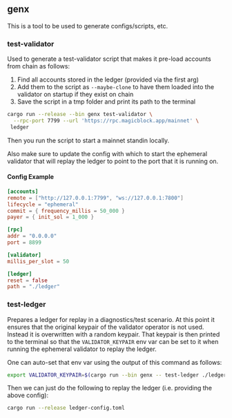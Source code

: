 ## genx

This is a tool to be used to generate configs/scripts, etc.

### test-validator

Used to generate a test-validator script that makes it pre-load accounts from chain as follows:

1. Find all accounts stored in the ledger (provided via the first arg)
2. Add them to the script as `--maybe-clone` to have them loaded into the validator on startup
if they exist on chain
3. Save the script in a tmp folder and print its path to the terminal

```sh
cargo run --release --bin genx test-validator \
  --rpc-port 7799 --url 'https://rpc.magicblock.app/mainnet' \
 ledger
```

Then you run the script to start a mainnet standin locally.

Also make sure to update the config with which to start the ephemeral validator that will
replay the ledger to point to the port that it is running on.

#### Config Example

```toml
[accounts]
remote = ["http://127.0.0.1:7799", "ws://127.0.0.1:7800"]
lifecycle = "ephemeral"
commit = { frequency_millis = 50_000 }
payer = { init_sol = 1_000 }

[rpc]
addr = "0.0.0.0"
port = 8899

[validator]
millis_per_slot = 50

[ledger]
reset = false
path = "./ledger"
```

### test-ledger

Prepares a ledger for replay in a diagnostics/test scenario. At this point it ensures that the
original keypair of the validator operator is not used. Instead it is overwritten with a random
keypair. That keypair is then printed to the terminal so that the `VALIDATOR_KEYPAIR` env var
can be set to it when running the ephemeral validator to replay the ledger.

One can auto-set that env var using the output of this command as follows:

```sh
export VALIDATOR_KEYPAIR=$(cargo run --bin genx -- test-ledger ./ledger)
```

Then we can just do the following to replay the ledger (i.e. providing the above config):

```sh
cargo run --release ledger-config.toml
```

